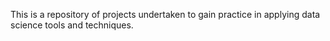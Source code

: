 This is a repository of projects undertaken to gain practice in applying data science tools and techniques.
